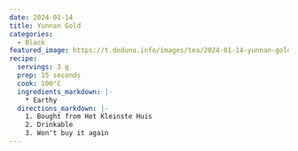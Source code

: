 ```yaml
---
date: 2024-01-14
title: Yunnan Gold
categories:
  - Black
featured_image: https://t.dedunu.info/images/tea/2024-01-14-yunnan-gold-1.PNG
recipe:
  servings: 3 g
  prep: 15 seconds
  cook: 100°C
  ingredients_markdown: |-
    * Earthy
  directions_markdown: |-
    1. Bought from Het Kleinste Huis
    2. Drinkable
    3. Won't buy it again
---
```

